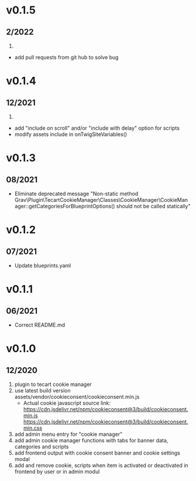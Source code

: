 # v0.1.5
##  2/2022
1. [](#new)
* add pull requests from git hub to solve bug

# v0.1.4
##  12/2021
1. [](#new)
* add "include on scroll" and/or "include with delay" option for scripts
* modify assets include in onTwigSiteVariables()

# v0.1.3
##  08/2021
[](#improved)
* Eliminate deprecated message  "Non-static method Grav\Plugin\TecartCookieManager\Classes\CookieManager\CookieManager::getCategoriesForBlueprintOptions() should not be called statically"

# v0.1.2
##  07/2021
[](#improved)
* Update blueprints.yaml

# v0.1.1
##  06/2021
[](#improved)
* Correct README.md

# v0.1.0
##  12/2020

1. plugin to tecart cookie manager
2. use latest build version assets/vendor/cookieconsent/cookieconsent.min.js
   * Actual cookie javascript source link:
     https://cdn.jsdelivr.net/npm/cookieconsent@3/build/cookieconsent.min.js
     https://cdn.jsdelivr.net/npm/cookieconsent@3/build/cookieconsent.min.css
3. add admin menu entry for "cookie manager"
4. add admin cookie manager functions with tabs for banner data, categories and scripts
5. add frontend output with cookie consent banner and cookie settings modal
6. add and remove cookie, scripts when item is activated or deactivated in frontend by user or  in admin modul


